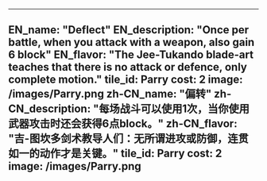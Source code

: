 ---

EN_name: "Deflect"
EN_description: "Once per battle, when you attack with a weapon, also gain 6 block"
EN_flavor: "The Jee-Tukando blade-art teaches that there is no attack or defence, only complete motion."
tile_id: Parry
cost: 2
image: /images/Parry.png
zh-CN_name: "偏转"
zh-CN_description: "每场战斗可以使用1次，当你使用武器攻击时还会获得6点block。"
zh-CN_flavor: "吉-图坎多剑术教导人们：无所谓进攻或防御，连贯如一的动作才是关键。"
tile_id: Parry
cost: 2
image: /images/Parry.png
---